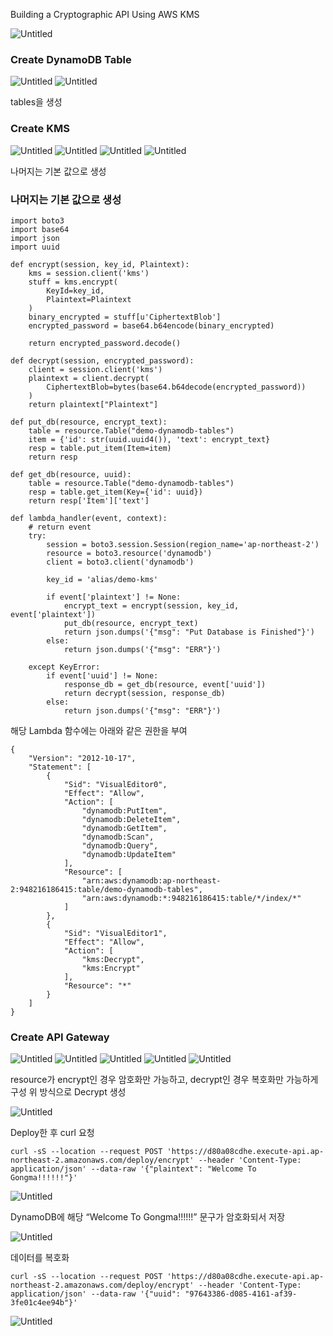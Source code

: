 Building a Cryptographic API Using AWS KMS

![Untitled](https://github.com/LeeSeokBln/cryptographic-API-with-KMS/assets/101256150/215c3db5-c722-4a8d-b101-49cf8ca0a738)

### Create DynamoDB Table

![Untitled](https://github.com/LeeSeokBln/cryptographic-API-with-KMS/assets/101256150/46c5d7af-841b-4305-b3cf-93273e7ecf8b)
![Untitled](https://github.com/LeeSeokBln/cryptographic-API-with-KMS/assets/101256150/22553e89-f99f-49c8-9400-6b33538b0361)

tables을 생성

### Create KMS

![Untitled](https://github.com/LeeSeokBln/cryptographic-API-with-KMS/assets/101256150/4d4b11aa-32cf-4a0b-9937-172da0340d33)
![Untitled](https://github.com/LeeSeokBln/cryptographic-API-with-KMS/assets/101256150/8723337e-d06a-4934-89b2-5e9c69333cab)
![Untitled](https://github.com/LeeSeokBln/cryptographic-API-with-KMS/assets/101256150/12c8219f-ddbf-403a-8724-f4ac00329d15)
![Untitled](https://github.com/LeeSeokBln/cryptographic-API-with-KMS/assets/101256150/cb1b5000-440e-440e-9ce2-469574665389)

나머지는 기본 값으로 생성

### 나머지는 기본 값으로 생성
```
import boto3
import base64
import json
import uuid

def encrypt(session, key_id, Plaintext):
    kms = session.client('kms')
    stuff = kms.encrypt(
        KeyId=key_id, 
        Plaintext=Plaintext
    )
    binary_encrypted = stuff[u'CiphertextBlob']
    encrypted_password = base64.b64encode(binary_encrypted)

    return encrypted_password.decode()
    
def decrypt(session, encrypted_password):
    client = session.client('kms')
    plaintext = client.decrypt(
        CiphertextBlob=bytes(base64.b64decode(encrypted_password))
    )
    return plaintext["Plaintext"]

def put_db(resource, encrypt_text):
    table = resource.Table("demo-dynamodb-tables")
    item = {'id': str(uuid.uuid4()), 'text': encrypt_text}
    resp = table.put_item(Item=item)
    return resp

def get_db(resource, uuid):
    table = resource.Table("demo-dynamodb-tables")
    resp = table.get_item(Key={'id': uuid})    
    return resp['Item']['text']

def lambda_handler(event, context):
    # return event
    try:
        session = boto3.session.Session(region_name='ap-northeast-2')
        resource = boto3.resource('dynamodb')
        client = boto3.client('dynamodb')
        
        key_id = 'alias/demo-kms'
        
        if event['plaintext'] != None:
            encrypt_text = encrypt(session, key_id, event['plaintext'])
            put_db(resource, encrypt_text)
            return json.dumps('{"msg": "Put Database is Finished"}')
        else:
            return json.dumps('{"msg": "ERR"}')
        
    except KeyError:
        if event['uuid'] != None:
            response_db = get_db(resource, event['uuid'])
            return decrypt(session, response_db)
        else:
            return json.dumps('{"msg": "ERR"}')
```
해당 Lambda 함수에는 아래와 같은 권한을 부여
```
{
    "Version": "2012-10-17",
    "Statement": [
        {
            "Sid": "VisualEditor0",
            "Effect": "Allow",
            "Action": [
                "dynamodb:PutItem",
                "dynamodb:DeleteItem",
                "dynamodb:GetItem",
                "dynamodb:Scan",
                "dynamodb:Query",
                "dynamodb:UpdateItem"
            ],
            "Resource": [
                "arn:aws:dynamodb:ap-northeast-2:948216186415:table/demo-dynamodb-tables",
                "arn:aws:dynamodb:*:948216186415:table/*/index/*"
            ]
        },
        {
            "Sid": "VisualEditor1",
            "Effect": "Allow",
            "Action": [
                "kms:Decrypt",
                "kms:Encrypt"
            ],
            "Resource": "*"
        }
    ]
}
```

### Create API Gateway

![Untitled](https://github.com/LeeSeokBln/cryptographic-API-with-KMS/assets/101256150/c44363dc-0313-4e15-9854-8d79e3175809)
![Untitled](https://github.com/LeeSeokBln/cryptographic-API-with-KMS/assets/101256150/3a86f11f-f755-449e-8fff-2b1617096552)
![Untitled](https://github.com/LeeSeokBln/cryptographic-API-with-KMS/assets/101256150/aef62aeb-102a-4221-b0bf-be334f5c8a75)
![Untitled](https://github.com/LeeSeokBln/cryptographic-API-with-KMS/assets/101256150/aa6d6626-ceb1-4f94-aa04-d397a2ca98a9)
![Untitled](https://github.com/LeeSeokBln/cryptographic-API-with-KMS/assets/101256150/1cb6dc5c-267a-4ca3-a2c7-638ad1a825fd)

resource가 encrypt인 경우 암호화만 가능하고, decrypt인 경우 복호화만 가능하게 구성
위 방식으로 Decrypt 생성

![Untitled](https://github.com/LeeSeokBln/cryptographic-API-with-KMS/assets/101256150/24f833ca-9aa8-42ab-b363-02447316753b)

Deploy한 후 curl 요청

```
curl -sS --location --request POST 'https://d80a08cdhe.execute-api.ap-northeast-2.amazonaws.com/deploy/encrypt' --header 'Content-Type: application/json' --data-raw '{"plaintext": "Welcome To Gongma!!!!!!"}'
```
![Untitled](https://github.com/LeeSeokBln/cryptographic-API-with-KMS/assets/101256150/631e94d9-186f-4a45-a568-9021b56b2dd1)

DynamoDB에 해당 “Welcome To Gongma!!!!!!” 문구가 암호화되서 저장

![Untitled](https://github.com/LeeSeokBln/cryptographic-API-with-KMS/assets/101256150/9e47ac50-27dd-4895-ba1c-dd3999ff363f)

데이터를 복호화

```
curl -sS --location --request POST 'https://d80a08cdhe.execute-api.ap-northeast-2.amazonaws.com/deploy/encrypt' --header 'Content-Type: application/json' --data-raw '{"uuid": "97643386-d085-4161-af39-3fe01c4ee94b"}'
```

![Untitled](https://github.com/LeeSeokBln/cryptographic-API-with-KMS/assets/101256150/67ed6026-0fbd-4386-9329-d26adbd5e943)
